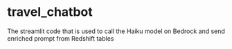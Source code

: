 # travel_chatbot
The streamlit code that is used to call the Haiku model on Bedrock and send enriched prompt from Redshift tables
